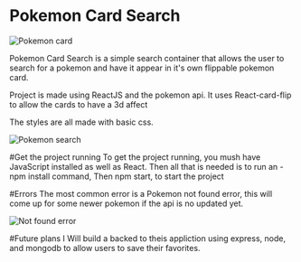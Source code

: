 # Pokemon Card Search
![Pokemon card](https://i.imgur.com/WQFJvhT.jpg)

Pokemon Card Search is a simple search container that allows the user to search for a pokemon and have it appear in it's own flippable pokemon card. 


Project is made using ReactJS and the pokemon api. 
It uses React-card-flip to allow the cards to have a 3d affect 

The styles are all made with basic css. 

![Pokemon search](https://media1.giphy.com/media/SFe3ElLZgpTQvvdC03/giphy.gif?cid=790b7611aa892c907e0acaee4ccbee1cd85eb58463dadee1&rid=giphy.gif&ct=g)


#Get the project running
To get the project running, you mush have JavaScript installed as well as React. 
Then all that is needed is to run an -npm install command, 
Then npm start, to start the project


#Errors
The most common error is a Pokemon not found error, this will come up for some newer pokemon if the api is no updated yet. 

![Not found error](https://media4.giphy.com/media/eouhku88BELe5G3buN/giphy.gif?cid=790b761149b9293529274d9ddbbe92ef5243488be099f3cd&rid=giphy.gif&ct=g)

#Future plans
I Will build a backed to theis appliction using express, node, and mongodb to allow users to save their favorites. 
